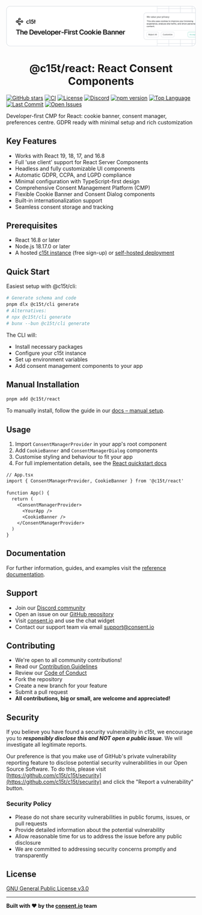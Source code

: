 <p align="center">
  <a href="https://c15t.com?utm_source=github&utm_medium=repopage_%40c15t%2Freact" target="_blank" rel="noopener noreferrer">
    <picture>
      <source media="(prefers-color-scheme: dark)" srcset="../../docs/assets/c15t-banner-readme-dark.svg">
      <img src="../../docs/assets/c15t-banner-readme-light.svg" alt="c15t Banner">
    </picture>
  </a>
  <br />
  <h1 align="center">@c15t/react: React Consent Components</h1>
</p>

[![GitHub stars](https://img.shields.io/github/stars/c15t/c15t?style=flat-square)](https://github.com/c15t/c15t)
[![CI](https://img.shields.io/github/actions/workflow/status/c15t/c15t/ci.yml?style=flat-square)](https://github.com/c15t/c15t/actions/workflows/ci.yml)
[![License](https://img.shields.io/badge/license-GPL--3.0-blue.svg?style=flat-square)](https://github.com/c15t/c15t/blob/main/LICENSE.md)
[![Discord](https://img.shields.io/discord/1312171102268690493?style=flat-square)](https://c15t.com/discord)
[![npm version](https://img.shields.io/npm/v/%40c15t%2Freact?style=flat-square)](https://www.npmjs.com/package/@c15t/react)
[![Top Language](https://img.shields.io/github/languages/top/c15t/c15t?style=flat-square)](https://github.com/c15t/c15t)
[![Last Commit](https://img.shields.io/github/last-commit/c15t/c15t?style=flat-square)](https://github.com/c15t/c15t/commits/main)
[![Open Issues](https://img.shields.io/github/issues/c15t/c15t?style=flat-square)](https://github.com/c15t/c15t/issues)

Developer-first CMP for React: cookie banner, consent manager, preferences centre. GDPR ready with minimal setup and rich customization

## Key Features

- Works with React 19, 18, 17, and 16.8
- Full 'use client' support for React Server Components
- Headless and fully customizable UI components
- Automatic GDPR, CCPA, and LGPD compliance
- Minimal configuration with TypeScript-first design
- Comprehensive Consent Management Platform (CMP)
- Flexible Cookie Banner and Consent Dialog components
- Built-in internationalization support
- Seamless consent storage and tracking

## Prerequisites

- React 16.8 or later
- Node.js 18.17.0 or later
- A hosted [c15t instance](https://consent.io) (free sign-up) or [self-hosted deployment](https://c15t.com/docs/self-host/v2)

## Quick Start

Easiest setup with @c15t/cli:

```bash
# Generate schema and code
pnpm dlx @c15t/cli generate
# Alternatives:
# npx @c15t/cli generate
# bunx --bun @c15t/cli generate
```

The CLI will:

- Install necessary packages
- Configure your c15t instance
- Set up environment variables
- Add consent management components to your app

## Manual Installation

```bash
pnpm add @c15t/react
```

To manually install, follow the guide in our [docs – manual setup](https://c15t.com/docs/frameworks/react/quickstart#manual-setup).

## Usage

1. Import `ConsentManagerProvider` in your app's root component
2. Add `CookieBanner` and `ConsentManagerDialog` components
3. Customise styling and behaviour to fit your app
4. For full implementation details, see the [React quickstart docs](https://c15t.com/docs/frameworks/react/quickstart)

```tsx
// App.tsx
import { ConsentManagerProvider, CookieBanner } from '@c15t/react'

function App() {
  return (
    <ConsentManagerProvider>
      <YourApp />
      <CookieBanner />
    </ConsentManagerProvider>
  )
}
```

## Documentation

For further information, guides, and examples visit the [reference documentation](https://c15t.com/docs/frameworks/react/quickstart).

## Support

- Join our [Discord community](https://c15t.com/discord)
- Open an issue on our [GitHub repository](https://github.com/c15t/c15t/issues)
- Visit [consent.io](https://consent.io) and use the chat widget
- Contact our support team via email [support@consent.io](mailto:support@consent.io)

## Contributing

- We're open to all community contributions!
- Read our [Contribution Guidelines](https://c15t.com/docs/oss/contributing)
- Review our [Code of Conduct](https://c15t.com/docs/oss/code-of-conduct)
- Fork the repository
- Create a new branch for your feature
- Submit a pull request
- **All contributions, big or small, are welcome and appreciated!**

## Security

If you believe you have found a security vulnerability in c15t, we encourage you to **_responsibly disclose this and NOT open a public issue_**. We will investigate all legitimate reports.

Our preference is that you make use of GitHub's private vulnerability reporting feature to disclose potential security vulnerabilities in our Open Source Software. To do this, please visit [https://github.com/c15t/c15t/security](https://github.com/c15t/c15t/security) and click the "Report a vulnerability" button.

### Security Policy

- Please do not share security vulnerabilities in public forums, issues, or pull requests
- Provide detailed information about the potential vulnerability
- Allow reasonable time for us to address the issue before any public disclosure
- We are committed to addressing security concerns promptly and transparently

## License

[GNU General Public License v3.0](https://github.com/c15t/c15t/blob/main/LICENSE.md)

---

**Built with ❤️ by the [consent.io](https://www.consent.io) team**
